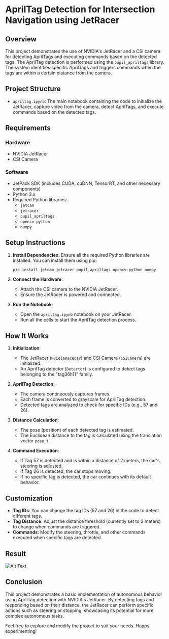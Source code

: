# AprilTag Detection for Intersection Navigation using JetRacer


## Overview


This project demonstrates the use of NVIDIA's JetRacer and a CSI camera for detecting AprilTags and executing commands based on the detected tags. The AprilTag detection is performed using the `pupil_apriltags` library. The system identifies specific AprilTags and triggers commands when the tags are within a certain distance from the camera.


## Project Structure


- `apriltag.ipynb`: The main notebook containing the code to initialize the JetRacer, capture video from the camera, detect AprilTags, and execute commands based on the detected tags.


## Requirements


### Hardware
- NVIDIA JetRacer
- CSI Camera


### Software
- JetPack SDK (includes CUDA, cuDNN, TensorRT, and other necessary components)
- Python 3.x
- Required Python libraries:
  - `jetcam`
  - `jetracer`
  - `pupil_apriltags`
  - `opencv-python`
  - `numpy`


## Setup Instructions


1. **Install Dependencies**: Ensure all the required Python libraries are installed. You can install them using pip:


   ```bash
   pip install jetcam jetracer pupil_apriltags opencv-python numpy
   ```


2. **Connect the Hardware**:
   - Attach the CSI camera to the NVIDIA JetRacer.
   - Ensure the JetRacer is powered and connected.


3. **Run the Notebook**:
   - Open the `apriltag.ipynb` notebook on your JetRacer.
   - Run all the cells to start the AprilTag detection process.


## How It Works


1. **Initialization**:
   - The JetRacer (`NvidiaRacecar`) and CSI Camera (`CSICamera`) are initialized.
   - An AprilTag detector (`Detector`) is configured to detect tags belonging to the "tag36h11" family.


2. **AprilTag Detection**:
   - The camera continuously captures frames.
   - Each frame is converted to grayscale for AprilTag detection.
   - Detected tags are analyzed to check for specific IDs (e.g., 57 and 26).


3. **Distance Calculation**:
   - The pose (position) of each detected tag is estimated.
   - The Euclidean distance to the tag is calculated using the translation vector `pose_t`.


4. **Command Execution**:
   - If Tag 57 is detected and is within a distance of 2 meters, the car's steering is adjusted.
   - If Tag 26 is detected, the car stops moving.
   - If no specific tag is detected, the car continues with its default behavior.


## Customization


- **Tag IDs**: You can change the tag IDs (57 and 26) in the code to detect different tags.
- **Tag Distance**: Adjust the distance threshold (currently set to 2 meters) to change when commands are triggered.
- **Commands**: Modify the steering, throttle, and other commands executed when specific tags are detected.

## Result
![Alt Text](https://github.com/ManjunathNaidugari/Jetracer/tree/main/road_following/assets/5.gif)

## Conclusion


This project demonstrates a basic implementation of autonomous behavior using AprilTag detection with NVIDIA's JetRacer. By detecting tags and responding based on their distance, the JetRacer can perform specific actions such as steering or stopping, showcasing its potential for more complex autonomous tasks.


Feel free to explore and modify the project to suit your needs. Happy experimenting!
